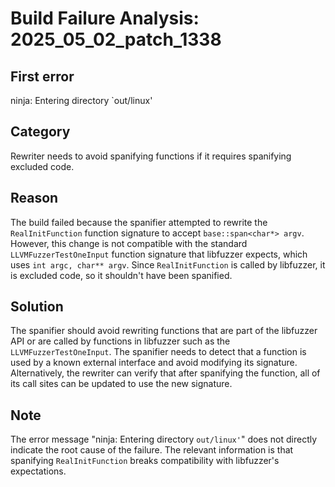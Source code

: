 # Build Failure Analysis: 2025_05_02_patch_1338

## First error

ninja: Entering directory `out/linux'

## Category
Rewriter needs to avoid spanifying functions if it requires spanifying excluded code.

## Reason
The build failed because the spanifier attempted to rewrite the `RealInitFunction` function signature to accept `base::span<char*> argv`. However, this change is not compatible with the standard `LLVMFuzzerTestOneInput` function signature that libfuzzer expects, which uses `int argc, char** argv`. Since `RealInitFunction` is called by libfuzzer, it is excluded code, so it shouldn't have been spanified.

## Solution
The spanifier should avoid rewriting functions that are part of the libfuzzer API or are called by functions in libfuzzer such as the `LLVMFuzzerTestOneInput`. The spanifier needs to detect that a function is used by a known external interface and avoid modifying its signature. Alternatively, the rewriter can verify that after spanifying the function, all of its call sites can be updated to use the new signature.

## Note
The error message "ninja: Entering directory `out/linux'`" does not directly indicate the root cause of the failure. The relevant information is that spanifying `RealInitFunction` breaks compatibility with libfuzzer's expectations.